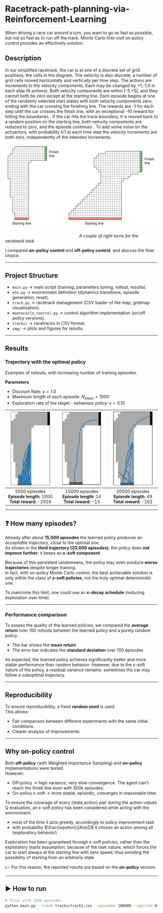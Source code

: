 # Racetrack-path-planning-via-Reinforcement-Learning
When driving a race car around a turn, you want to go as fast as possible, but not so fast as to run off the track. Monte Carlo first-visit on policy control provides an effectively solution.

## Description
In our simplified racetrack, the car is at one of a discrete set of grid positions, the cells in the diagram. The velocity is also discrete, a number of grid cells moved horizontally and vertically per time step. The actions are increments to the velocity components. Each may be changed by +1,-1,0 in each step (9 actions). Both velocity components are within [-5,+5], and they cannot both be zero except at the starting line. Each episode begins at one of the randomly selected start states with both velocity components zero, ending with the car crossing the finishing line. The rewards are -1 for each step until the car crosses the finish line, with an exceptional -10 reward for hitting the boundaries . If the car hits the track boundary, it is moved back to a random position on the starting line, both velocity components are reduced to zero, and the episode continues . To add some noise on the actuactors, with probability 0.1 at each time step the velocity increments are both zero, independently of the intended increments.

<p align="center">
  <img src="Images/right_turns.JPG" width="600"/>
</p>

<p style="text-align:left;"><em>&nbsp;&nbsp;&nbsp;&nbsp;&nbsp;&nbsp;&nbsp;&nbsp;&nbsp;&nbsp;&nbsp;&nbsp;&nbsp;&nbsp;&nbsp;&nbsp;&nbsp;&nbsp;&nbsp;&nbsp;&nbsp;&nbsp;&nbsp;&nbsp;&nbsp;&nbsp;&nbsp;&nbsp;&nbsp;&nbsp;&nbsp;&nbsp;&nbsp;&nbsp;&nbsp;&nbsp;&nbsp;&nbsp;&nbsp;&nbsp;&nbsp;&nbsp;&nbsp;&nbsp;&nbsp;&nbsp;&nbsp;&nbsp;&nbsp;&nbsp;&nbsp;&nbsp;&nbsp;&nbsp;&nbsp;&nbsp;&nbsp;&nbsp;&nbsp;&nbsp;&nbsp;&nbsp;A couple of right turns for the racetrack task</em></p>




I compared **on-policy control** and **off-policy control**, and discuss the final choice.

---

## Project Structure
- `main.py` → main script (training, parameters tuning, rollout, results).  
- `env.py` → environment definition (dynamics transitions, episode generation, reset).  
- `track.py` → racetrack management (CSV loader of the map, gridmap visualization).  
- `montecarlo_control.py` → control algorithm implementation (on/off policy versions).  
- `tracks/` → racetracks in CSV format.  
- `img/` → plots and figures for results.  

---

## Results

### Trajectory with the optimal policy
Examples of rollouts, with increasing number of training episodes.

**Parameters**
- Discount Rate: $\gamma = 1.0$
- Maximum length of each episode: $N_{steps} = 1000$
- Exploration rate of the target - behaviour policy: $\epsilon = 0.10$

| ![](Images/5k_1000.png) | ![](Images/15k_1000.png) | ![](Images/20k_1000.png) |
|:-----------------------:|:------------------------:|:------------------------:|
| 5000 episodes<br>**Episode length:** 1000 <br> **Total reward:** -2916 | 15000 episodes<br>**Episode length:** 14 <br> **Total reward:** -13 | 20000 episodes<br>**Episode length**: 49 <br> **Total reward:** -102 |

---

## ❓ How many episodes?

Already after about **15,000 episodes** the learned policy produces an *acceptable trajectory*, close to the optimal one.  
As shown in the **third trajectory (20,000 episodes)**, the policy does **not improve further**: it keeps an **ε-soft component**.

Because of this persistent randomness, the policy may even produce **worse trajectories** despite longer training.  
In fact, with on-policy Monte Carlo control, the best achievable solution is only within the class of **ε-soft policies**, not the truly optimal deterministic one.  

To overcome this limit, one could use an **ε-decay schedule** (reducing exploration over time).


---

### Performance comparison

To assess the quality of the learned policies, we compared the **average return** over 100 rollouts
between the learned policy and a purely random policy.

- The bar shows the **mean return**  
- The error bar indicates the **standard deviation** over 100 episodes  

As expected, the learned policy achieves significantly better and more stable performance than random behavior.
However, due to the ε-soft nature of the policy, a residual variance remains: sometimes the car may follow a suboptimal trajectory.


---

## Reproducibility
To ensure reproducibility, a fixed **random seed** is used.  
This allows:
- Fair comparison between different experiments with the same initial conditions.  
- Clearer analysis of improvements.  

---

## Why **on-policy control**
Both **off-policy** (with Weighted Importance Sampling) and **on-policy** implementations were tested.  
However:
- Off-policy → high variance, very slow convergence. The agent can't reach the finish line even with 500k episodes. 
- On-policy ε-soft → more stable, episodic, converges in reasonable time.
  
To ensure the coverage of every (state,action) pair during the action-values Q evaluation, an ε-soft policy has been considered while acting with the environment:
- most of the time it acts greedy, accordingly to policy improvement task
- with probability $\frac{\epsilon}{|A(s)|}$ it choses an action among all (exploratory behavior)

Exploration has been guaranteed through ε-soft policies, rather than the exploratory starts assumption, because of the task nature, which forces the car to start always at the starting line with zero speed; thus avoiding the possibility of starting from an arbitrarly state


👉 For this reason, the reported results are based on the **on-policy** version.

---

## ▶️ How to run
```bash
# Train with 100k episodes
python main.py --track tracks/track1.csv --episodes 100000 --epsilon 0.1 --gamma 1.0
